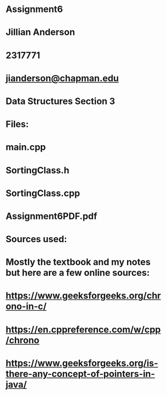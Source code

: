 # Assignment6
# Jillian Anderson
# 2317771
# jianderson@chapman.edu
# Data Structures Section 3
#
# Files:
# main.cpp
# SortingClass.h
# SortingClass.cpp
# Assignment6PDF.pdf
#
# Sources used:
# Mostly the textbook and my notes but here are a few online sources:
#
# https://www.geeksforgeeks.org/chrono-in-c/
# https://en.cppreference.com/w/cpp/chrono
# https://www.geeksforgeeks.org/is-there-any-concept-of-pointers-in-java/
